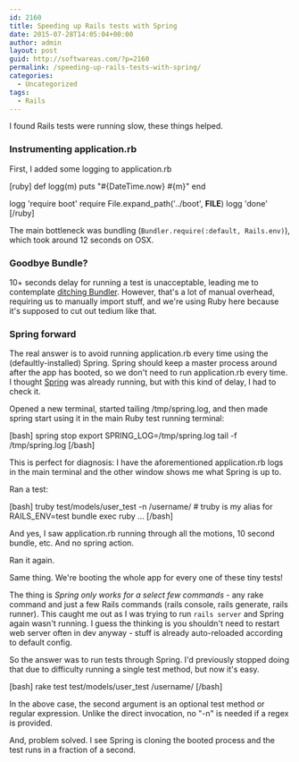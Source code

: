 ```yaml
---
id: 2160
title: Speeding up Rails tests with Spring
date: 2015-07-28T14:05:04+00:00
author: admin
layout: post
guid: http://softwareas.com/?p=2160
permalink: /speeding-up-rails-tests-with-spring/
categories:
  - Uncategorized
tags:
  - Rails
---
```


I found Rails tests were running slow, these things helped.

### Instrumenting application.rb

First, I added some logging to application.rb

[ruby]
def logg(m)
  puts "#{DateTime.now} #{m}"
end

logg 'require boot'
require File.expand_path('../boot', __FILE__)
logg 'done'</code>
[/ruby]

The main bottleneck was bundling (`Bundler.require(:default, Rails.env)`), which took around 12 seconds on OSX.

### Goodbye Bundle?

10+ seconds delay for running a test is unacceptable, leading me to contemplate [ditching Bundler](http://myronmars.to/n/dev-blog/2012/12/5-reasons-to-avoid-bundler-require). However, that's a lot of manual overhead, requiring us to manually import stuff, and we're using Ruby here because it's supposed to cut out tedium like that.

### Spring forward

The real answer is to avoid running application.rb every time using the (defaultly-installed) Spring. Spring should keep a master process around after the app has booted, so we don't need to run application.rb every time. I thought [Spring](https://github.com/rails/spring) was already running, but with this kind of delay, I had to check it.

Opened a new terminal, started tailing /tmp/spring.log, and then made spring start using it in the main Ruby test running terminal:

[bash]
spring stop
export SPRING_LOG=/tmp/spring.log
tail -f /tmp/spring.log
[/bash]

This is perfect for diagnosis: I have the aforementioned application.rb logs in the main terminal and the other window shows me what Spring is up to.

Ran a test:

[bash]
truby test/models/user_test -n /username/ # truby is my alias for RAILS_ENV=test bundle exec ruby ...
[/bash]

And yes, I saw application.rb running through all the motions, 10 second bundle, etc. And no spring action.

Ran it again.

Same thing. We're booting the whole app for every one of these tiny tests!

The thing is *Spring only works for a select few commands* - any rake command and just a few Rails commands (rails console, rails generate, rails runner). This caught me out as I was trying to run `rails server` and Spring again wasn't running. I guess the thinking is you shouldn't need to restart web server often in dev anyway - stuff is already auto-reloaded according to default config.

So the answer was to run tests through Spring. I'd previously stopped doing that due to difficulty running a single test method, but now it's easy.

[bash]
rake test test/models/user_test /username/
[/bash]

In the above case, the second argument is an optional test method or regular expression. Unlike the direct invocation, no "-n" is needed if a regex is provided.

And, problem solved. I see Spring is cloning the booted process and the test runs in a fraction of a second.